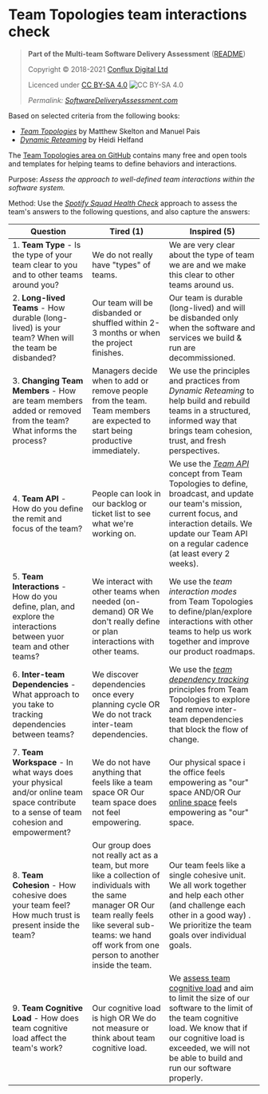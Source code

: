 # Team Topologies team interactions check

> **Part of the Multi-team Software Delivery Assessment** ([README](README.md))
> 
> Copyright © 2018-2021 [Conflux Digital Ltd](https://confluxdigital.net/)
> 
> Licenced under [CC BY-SA 4.0](https://creativecommons.org/licenses/by-sa/4.0/) ![CC BY-SA 4.0](https://licensebuttons.net/l/by-sa/3.0/88x31.png)
>
> _Permalink: [SoftwareDeliveryAssessment.com](http://SoftwareDeliveryAssessment.com/)_ 

Based on selected criteria from the following books:

* [_Team Topologies_](https://teamtopologies.com/book) by Matthew Skelton and Manuel Pais
* [_Dynamic Reteaming_](https://www.heidihelfand.com/dynamic-reteaming/) by Heidi Helfand

The [Team Topologies area on GitHub](https://github.com/TeamTopologies/) contains many free and open tools and templates for helping teams to define behaviors and interactions.

Purpose: *Assess the approach to well-defined team interactions within the software system.* 

Method: Use the [*Spotify Squad Health Check*](https://labs.spotify.com/2014/09/16/squad-health-check-model/) approach to assess the team's answers to the following questions, and also capture the answers:

| **Question**                                                                                                                                                                           | **Tired (1)**                                                                    | **Inspired (5)**                                                                                                                                                                                                                     |
| -------------------------------------------------------------------------------------------------------------------------------------------------------------------------------------- | -------------------------------------------------------------------------------- | ------------------------------------------------------------------------------------------------------------------------------------------------------------------------------------------------------------------------------------ |
| 1\. **Team Type** - Is the type of your team clear to you and to other teams around you?                                                                                   | We do not really have "types" of teams.                                         | We are very clear about the type of team we are and we make this clear to other teams around us.                                                                                                                                                                                   |
| 2\. **Long-lived Teams** - How durable (long-lived) is your team? When will the team be disbanded?                                                                | Our team will be disbanded or shuffled within 2-3 months or when the project finishes.                            | Our team is durable (long-lived) and will be disbanded only when the software and services we build & run are decommissioned.                                                                                                                                                 |
| 3\. **Changing Team Members** - How are team members added or removed from the team? What informs the process?                                                                    | Managers decide when to add or remove people from the team. Team members are expected to start being productive immediately.                           | We use the principles and practices from _Dynamic Reteaming_ to help build and rebuild teams in a structured, informed way that brings team cohesion, trust, and fresh perspectives.                                                                                                                                                 |
| 4\. **Team API** - How do you define the remit and focus of the team?                                                    | People can look in our backlog or ticket list to see what we're working on.                                       | We use the [_Team API_](https://github.com/TeamTopologies/Team-API-template) concept from Team Topologies to define, broadcast, and update our team's mission, current focus, and interaction details. We update our Team API on a regular cadence (at least every 2 weeks).                                                                                                                                                                                          |
| 5\. **Team Interactions** - How do you define, plan, and explore the interactions between yuor team and other teams?                                                          | We interact with other teams when needed (on-demand) OR We don't really define or plan interactions with other teams.                   | We use the _team interaction modes_ from Team Topologies to define/plan/explore interactions with other teams to help us work together and improve our product roadmaps.                                                                                                                                                                 |
| 6\. **Inter-team Dependencies** - What approach to you take to tracking dependencies between teams?                                                       | We discover dependencies once every planning cycle OR We do not track inter-team dependencies.                                | We use the [_team dependency tracking_](https://github.com/TeamTopologies/Team-Dependencies-Tracking) principles from Team Topologies to explore and remove inter-team dependencies that block the flow of change.                                                                                                                               |
| 7\. **Team Workspace** - In what ways does your physical and/or online team space contribute to a sense of team cohesion and empowerment?                                                      | We do not have anything that feels like a team space OR Our team space does not feel empowering.                                     | Our physical space i the office feels empowering as "our" space AND/OR Our [online space](https://github.com/TeamTopologies/Online-Space-Assessment) feels empowering as "our" space.                                                                               |
| 8\. **Team Cohesion** - How cohesive does your team feel? How much trust is present inside the team?                                                                                        | Our group does not really act as a team, but more like a collection of individuals with the same manager OR Our team really feels like several sub-teams: we hand off work from one person to another inside the team.                                 | Our team feels like a single cohesive unit. We all work together and help each other (and challenge each other in a good way)                                                                                                                      . We prioritize the team goals over individual goals.                                |
| 9\. **Team Cognitive Load** - How does team cognitive load affect the team's work?                                    | Our cognitive load is high OR We do not measure or think about team cognitive load.                     | We [assess team cognitive load](https://github.com/TeamTopologies/Team-Cognitive-Load-Assessment) and aim to limit the size of our software to the limit of the team cognitive load. We know that if our cognitive load is exceeded, we will not be able to build and run our software properly. | 
